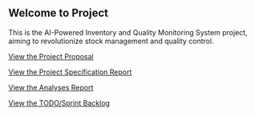 ## Welcome to Project

This is the AI-Powered Inventory and Quality Monitoring System project, aiming to revolutionize stock management and quality control.

[View the Project Proposal](./proposal/)

[View the Project Specification Report](./SRS/)

[View the Analyses Report](./Analyses/)

[View the TODO/Sprint Backlog](./todo/)

